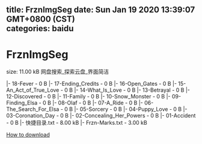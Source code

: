
title: FrznImgSeg
date: Sun Jan 19 2020 13:39:07 GMT+0800 (CST)    
categories: baidu
---

# FrznImgSeg
size: 11.00 kB
 网盘搜索_探索云盘_界面简洁
 
|- 18-Fever - 0 B
|- 17-Ending_Credits - 0 B
|- 16-Open_Gates - 0 B
|- 15-An_Act_of_True_Love - 0 B
|- 14-What_Is_Love - 0 B
|- 13-Betrayal - 0 B
|- 12-Discovered - 0 B
|- 11-Family - 0 B
|- 10-Snow_Monster - 0 B
|- 09-Finding_Elsa - 0 B
|- 08-Olaf - 0 B
|- 07-A_Ride - 0 B
|- 06-The_Search_For_Elsa - 0 B
|- 05-Sorcery - 0 B
|- 04-Puppy_Love - 0 B
|- 03-Coronation_Day - 0 B
|- 02-Concealing_Her_Powers - 0 B
|- 01-Accident - 0 B
|- 快捷目录.txt - 8.00 kB
|- Frzn-Marks.txt - 3.00 kB

[How to download](https://bpcam.bemobtrk.com/go/2ceec3aa-1ca2-46d6-b9ff-aaa5c184517c?jno=2397)